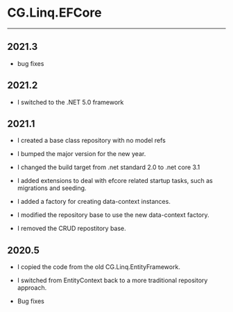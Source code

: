 # CG.Linq.EFCore
---

## 2021.3

* bug fixes

## 2021.2

* I switched to the .NET 5.0 framework

## 2021.1

* I created a base class repository with no model refs

* I bumped the major version for the new year.

* I changed the build target from .net standard 2.0 to .net core 3.1

* I added extensions to deal with efcore related startup tasks, such as migrations and seeding.

* I added a factory for creating data-context instances.

* I modified the repository base to use the new data-context factory.

* I removed the CRUD repostitory base.

## 2020.5

* I copied the code from the old CG.Linq.EntityFramework.

* I switched from EntityContext back to a more traditional repository approach.

* Bug fixes

